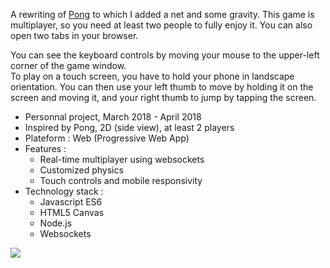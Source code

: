 A rewriting of [Pong](https://fr.wikipedia.org/wiki/Pong "Wikipedia") to which I added a net and some gravity. 
This game is multiplayer, so you need at least two people to fully enjoy it. You can also open two tabs in your browser.

You can see the keyboard controls by moving your mouse to the upper-left corner of the game window.  
To play on a touch screen, you have to hold your phone in landscape orientation. You can then use your left thumb to move by holding it on the screen and moving it, and your right thumb to jump by tapping the screen.

+ Personnal project, March 2018 - April 2018
+ Inspired by Pong, 2D (side view), at least 2 players
+ Plateform : Web (Progressive Web App)
+ Features :
    - Real-time multiplayer using websockets
    - Customized physics
    - Touch controls and mobile responsivity
+ Technology stack :
    - Javascript ES6
    - HTML5 Canvas
    - Node.js
    - Websockets

![](°project-image°)